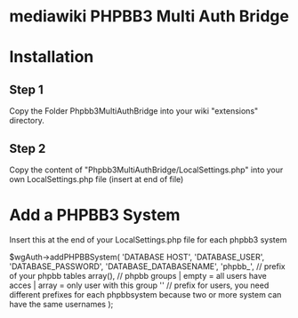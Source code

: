 mediawiki PHPBB3 Multi Auth Bridge
==================================


# Installation

## Step 1

Copy the Folder Phpbb3MultiAuthBridge into your wiki "extensions" directory.

## Step 2

Copy the content of "Phpbb3MultiAuthBridge/LocalSettings.php" into your own LocalSettings.php file (insert at end of file)

# Add a PHPBB3 System

Insert this at the end of your LocalSettings.php file for each phpbb3 system

  $wgAuth->addPHPBBSystem(
          'DATABASE HOST',
          'DATABASE_USER',
          'DATABASE_PASSWORD',
          'DATABASE_DATABASENAME',
          'phpbb_', // prefix of your phpbb tables
          array(), // phpbb groups | empty = all users have acces | array = only user with this group
          '' // prefix for users, you need different prefixes for each phpbbsystem because two or more system can have the same usernames
  );
